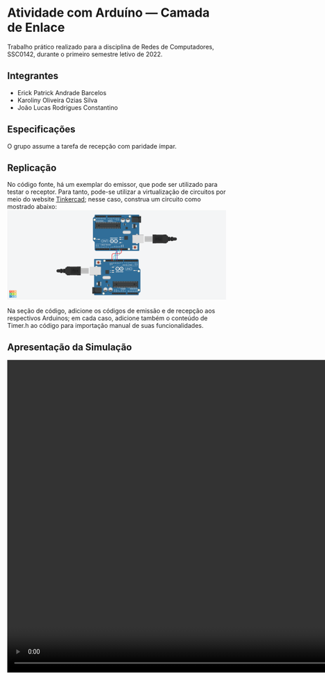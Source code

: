 # Atividade com Arduíno — Camada de Enlace
Trabalho prático realizado para a disciplina de Redes de Computadores, SSC0142, durante o primeiro semestre letivo de 2022.

## Integrantes
- Erick Patrick Andrade Barcelos
- Karoliny Oliveira Ozias Silva
- João Lucas Rodrigues Constantino

## Especificações
O grupo assume a tarefa de recepção com paridade ímpar.

## Replicação
No código fonte, há um exemplar do emissor, que pode ser utilizado para testar o receptor. Para tanto, pode-se utilizar a virtualização de circuitos por meio do website [Tinkercad](https://www.tinkercad.com); nesse caso, construa um circuito como mostrado abaixo: ![circuit](./media/circuit.png)

Na seção de código, adicione os códigos de emissão e de recepção aos respectivos Arduinos; em cada caso, adicione também o conteúdo de Timer.h ao código para importação manual de suas funcionalidades.

## Apresentação da Simulação
<video width="1280" height="720" controls>
  <source src="./media/presentation.mp4" type="video/mp4">
</video>

